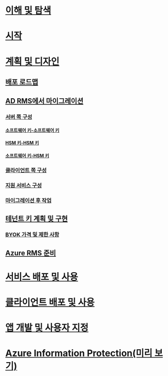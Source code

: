 # [이해 및 탐색](/rights-management/understand-explore/azure-rights-management)
# [시작](/rights-management/get-started/requirements-azure-rms)
# [계획 및 디자인](deployment-roadmap.md)
## [배포 로드맵](deployment-roadmap.md)
## [AD RMS에서 마이그레이션](migrate-from-ad-rms-to-azure-rms.md)
### [서버 쪽 구성](migrate-from-ad-rms-phase1.md)
#### [소프트웨어 키-소프트웨어 키](migrate-softwarekey-to-softwarekey.md)
#### [HSM 키-HSM 키](migrate-hsmkey-to-hsmkey.md)
#### [소프트웨어 키-HSM 키](migrate-softwarekey-to-hsmkey.md)
### [클라이언트 쪽 구성](migrate-from-ad-rms-phase2.md)
### [지원 서비스 구성](migrate-from-ad-rms-phase3.md)
### [마이그레이션 후 작업](migrate-from-ad-rms-phase4.md)
## [테넌트 키 계획 및 구현](plan-implement-tenant-key.md)
### [BYOK 가격 및 제한 사항](byok-price-restrictions.md)
## [Azure RMS 준비](prepare.md)
# [서비스 배포 및 사용](/rights-management/deploy-use/activate-service)
# [클라이언트 배포 및 사용](/rights-management/rms-client/use-client)
# [앱 개발 및 사용자 지정](/rights-management/develop/developers-guide)
# [Azure Information Protection(미리 보기)](/rights-management/information-protection/what-is-information-protection)


<!--HONumber=Aug16_HO3-->


